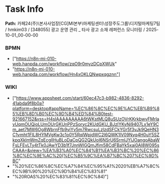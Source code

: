 # Task Info

**Path:** 카페24(주)\본사사업장\[CG]MI본부\마케팅센터\성장주도그룹\디지털마케팅7팀 / hmkim03 / [348055] 광고 운영 관리 _ 타사 광고 소재 레퍼런스 모니터링 / 2025-10-01_00-00-00

### BPMN
- ["https://n8n-mi-010-web.hanpda.com/workflow/zqO9r0myzDCpXWUk"
- "https://n8n-mi-010-web.hanpda.com/workflow/Hn4xOKLQNwpxqgznn"]

### WIKI
- ["https://www.appsheet.com/start/60ec47c3-b982-4836-8292-41abda9f8b0a?platform=desktop#appName=%EC%86%8C%EC%9E%AC%EB%B9%85%EB%8D%B0%EC%9D%B4%ED%84%B0test-921667152&vss=H4sIAAAAAAAAA6tWKstMLQ8uSUzOVrKKrkbwvFMrlayUqmOUQioLUmOUrGKUnPPzSoryc2KUdGKU_BJzIYKvNi9407Lx1eY9Cm_aet7MW6Og8WbrnFfb9yiYv5m7RwcsuLzlzdSFCkYGr5f3vJk9QeHN3C1vmht1FIL8HYMVgKw3c1o0Y5RqlWpjdWC2l6QWK1lV09Nyq4H0uY5SZkpqXklmWmZqEcglIHuBLoDaCpQG2QkUoI6NSrU6SrmlJYlJOangoAbaWFsLFEvLTy4tTk0JAwYD3b1f7JnnWlGQmJfim58CdFBaYk5xai0AI8W095sCAAA=&view=%EA%B3%A0%EC%84%B1%EA%B3%BC%20%EC%86%8C%EC%9E%AC%20(%EC%B5%9C%EA%B7%BC%207%EC%9D%BC"
- "%20%EC%86%8C%EC%A7%84%EC%95%A1%2020%EB%A7%8C%EC%9B%90%20%EC%9D%B4%EC%83%81"
- "%20ROAS%20%EC%83%81%EC%9C%84)"]

